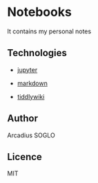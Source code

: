 # Notebooks

It contains my personal notes

## Technologies 

* [jupyter](http://jupyter.org/)

* [markdown]()

* [tiddlywiki](https://tiddlywiki.com/)


## Author

Arcadius SOGLO

## Licence

MIT